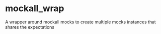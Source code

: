 # mockall_wrap
A wrapper around mockall mocks to create multiple mocks instances that shares the expectations
